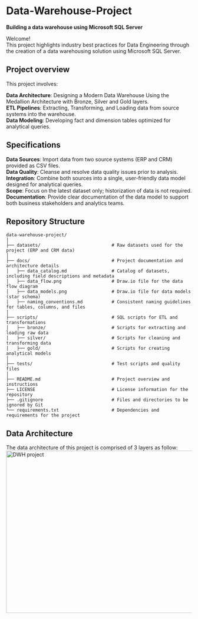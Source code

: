 # Data-Warehouse-Project
**Building a data warehouse using Microsoft SQL Server**

Welcome!  
This project highlights industry best practices for Data Engineering through the creation of a data warehousing solution using Microsoft SQL Server.

## Project overview
This project involves:

**Data Architecture**: Designing a Modern Data Warehouse Using the Medallion Architecture with Bronze, Silver and Gold layers.  
**ETL Pipelines**: Extracting, Transforming, and Loading data from source systems into the warehouse.  
**Data Modeling**: Developing fact and dimension tables optimized for analytical queries.  

## Specifications
**Data Sources**: Import data from two source systems (ERP and CRM) provided as CSV files.  
**Data Quality**: Cleanse and resolve data quality issues prior to analysis.  
**Integration**: Combine both sources into a single, user-friendly data model designed for analytical queries.  
**Scope**: Focus on the latest dataset only; historization of data is not required.  
**Documentation**: Provide clear documentation of the data model to support both business stakeholders and analytics teams.

## Repository Structure
```
data-warehouse-project/
│
├── datasets/                           # Raw datasets used for the project (ERP and CRM data)
│
├── docs/                               # Project documentation and architecture details
│   ├── data_catalog.md                 # Catalog of datasets, including field descriptions and metadata
│   ├── data_flow.png                   # Draw.io file for the data flow diagram
│   ├── data_models.png                 # Draw.io file for data models (star schema)
│   ├── naming_conventions.md           # Consistent naming guidelines for tables, columns, and files
│
├── scripts/                            # SQL scripts for ETL and transformations
│   ├── bronze/                         # Scripts for extracting and loading raw data
│   ├── silver/                         # Scripts for cleaning and transforming data
│   ├── gold/                           # Scripts for creating analytical models
│
├── tests/                              # Test scripts and quality files
│
├── README.md                           # Project overview and instructions
├── LICENSE                             # License information for the repository
├── .gitignore                          # Files and directories to be ignored by Git
└── requirements.txt                    # Dependencies and requirements for the project
```

## Data Architecture
The data architecture of this project is comprised of 3 layers as follow:
<img width="801" height="441" alt="DWH project" src="https://github.com/user-attachments/assets/546c816a-42a1-40aa-b2eb-3e1b6b5eba98" />
